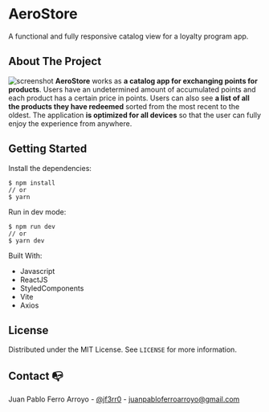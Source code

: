

# AeroStore
A functional and fully responsive catalog view for a loyalty program app.

## About The  Project
![screenshot](https://i.postimg.cc/Y0BtcBvQ/aerostore-screenshot.png)
**AeroStore** works as **a catalog app for exchanging points for products**. Users have an undetermined amount of accumulated points and each product has a certain price in points. Users can also see **a list of all the products they have redeemed** sorted from the most recent to the oldest. The application **is optimized for all devices** so that the user can fully enjoy the experience from anywhere.

## Getting Started
Install the dependencies:

    $ npm install
    // or
    $ yarn
Run in dev mode:

    $ npm run dev
    // or
    $ yarn dev
Built With:

 - Javascript
 - ReactJS
 - StyledComponents
 - Vite
 - Axios
 ## License
 Distributed under the MIT License. See `LICENSE` for more information.
 ## Contact 📭
 Juan Pablo Ferro Arroyo - [@jf3rr0](https://twitter.com/jf3rr0) - juanpabloferroarroyo@gmail.com

